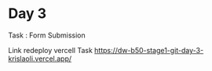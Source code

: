 # Day 3

Task : Form Submission

Link redeploy vercell Task
https://dw-b50-stage1-git-day-3-krislaoli.vercel.app/
